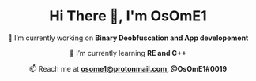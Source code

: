 <div align="center">
<h1>Hi There 👋, I'm OsOmE1</h1>
  
🔭 I’m currently working on **Binary Deobfuscation and App developement**

🌱 I’m currently learning **RE and C++**

📫 Reach me at **osome1@protonmail.com, @OsOmE1#0019**
</div>

